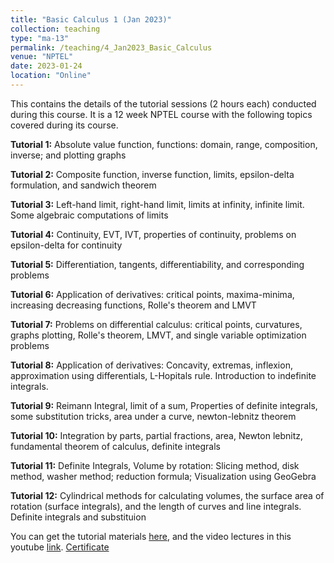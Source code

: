 ```yaml
---
title: "Basic Calculus 1 (Jan 2023)"
collection: teaching
type: "ma-13"
permalink: /teaching/4_Jan2023_Basic_Calculus
venue: "NPTEL"
date: 2023-01-24
location: "Online"
---
```


This contains the details of the tutorial sessions (2 hours each) conducted during this course. It is a 12 week NPTEL course with the following topics covered during its course. 

**Tutorial 1:** Absolute value function, functions: domain, range, composition, inverse; and plotting graphs	

**Tutorial 2:** Composite function, inverse function, limits, epsilon-delta formulation, and sandwich theorem

**Tutorial 3:** Left-hand limit, right-hand limit, limits at infinity, infinite limit. Some algebraic computations of limits

**Tutorial 4:** Continuity,  EVT, IVT, properties of continuity, problems on epsilon-delta for continuity

**Tutorial 5:** Differentiation, tangents, differentiability, and corresponding problems

**Tutorial 6:** Application of derivatives: critical points, maxima-minima, increasing decreasing functions, Rolle's theorem and LMVT

**Tutorial 7:** Problems on differential calculus: critical points, curvatures, graphs plotting, Rolle's theorem, LMVT, and single variable optimization problems

**Tutorial 8:** Application of derivatives: Concavity, extremas, inflexion, approximation using differentials, L-Hopitals rule. Introduction to indefinite integrals.

**Tutorial 9:** Reimann Integral, limit of a sum, Properties of definite integrals, some substitution tricks, area under a curve, newton-lebnitz theorem

**Tutorial 10:** Integration by parts, partial fractions, area, Newton lebnitz, fundamental theorem of calculus, definite integrals

**Tutorial 11:** Definite Integrals, Volume by rotation: Slicing method, disk method, washer method; reduction formula; Visualization using GeoGebra

**Tutorial 12:** Cylindrical methods for calculating volumes, the surface area of rotation (surface integrals), and the length of curves and line integrals. Definite integrals and substituion

You can get the tutorial materials [here](https://drive.google.com/drive/folders/1r3AmCIAoxzCQqDC1JTSy261bYZpVyvsi?usp=sharing), and the video lectures in this youtube [link](https://www.youtube.com/playlist?list=PLcNLn_ApooUywXl-IAZVRsbzz6ICQRtvM). [Certificate](https://drive.google.com/file/d/1MFpy8FI8obpkBCGAhoHYzW0RGzJ_RrqZ/view?usp=sharing)
